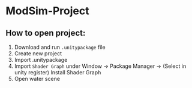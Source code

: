 # ModSim-Project

## How to open project:
1. Download and run `.unitypackage` file
2. Create new project
3. Import .unitypackage
4. Import `Shader Graph` under Window -> Package Manager -> (Select in unity register) Install Shader Graph
5. Open water scene
